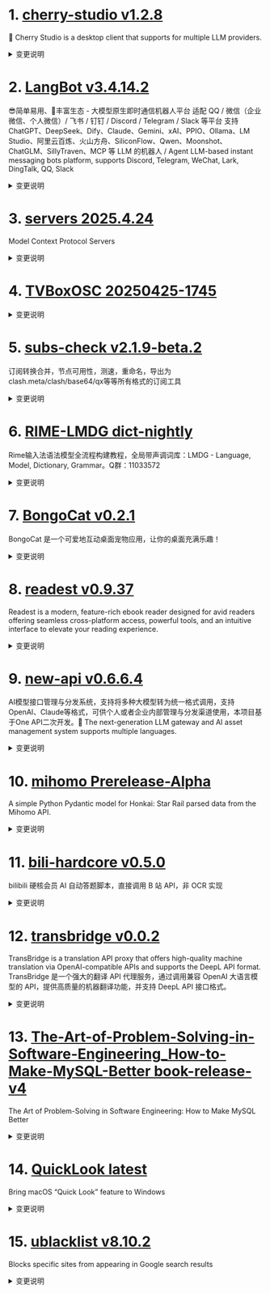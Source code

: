 
# 1. [cherry-studio v1.2.8](https://github.com/CherryHQ/cherry-studio/releases/tag/v1.2.8)  
🍒 Cherry Studio is a desktop client that supports for multiple LLM providers.
<details>
<summary>变更说明</summary>

## v1.2.8 更新日志

- 新增支持预览 MCP 调用结果功能 
- 修复图片加载中断错误及消息渲染错误 
- 修复 MessageContent.tsx 中的非安全 map 调用 
- 新增英文贡献者指南并更新问题模板 
- 修复 OpenAI 类型渲染错误 
- 新增对 grok-2-image 和 gpt-4o-image 图像支持 
- 支持便携式配置目录功能 
- 优化消息附件组件的封装 
- 增强 MinAppIcon 组件，新增 sidebar 属性
- 窗口服务新增最大化功能并禁用 electron-window-state 自动最大化 
- MCP 设置新增服务描述页面
- 设置界面边框圆角改用 CSS 变量，提升一致性
- Streamlined GeminiProvider 流处理和中止信号处理 
- 移除 Sentry 集成及相关修复 
- 切换模型提供商时将其置顶 
- 提升流式性能 
- Mermaid 集成更新并优化渲染逻辑
- 自动更新功能增强 
- 支持数学引擎设置中的 "none" 选项 

## What's Changed
* feat: add support for 'none' option in math engine settings  
* fix(proxy): update os-proxy-config patch to correct proxy URL handling  
* fix: should give more time to init autosync  
* feat(auto-update): improve auto-update toggle functionality  
* style: fix animation  
* fix: mcp sse no headers  
* refactor: switch from babel to swc for improved performance  
* perf: improve streaming performance  
* feat(ProviderSettings): move model provider to the top when toggled  
* fix(settings): handle undefined content limit in BasicSettings component  
* feat: update os-proxy-config to 1.1.2 and delete the patch  
* feat: 添加嵌入维度配置  
* fix(ci): Remove a step in the nightly build pipeline  
* refactor(GeminiProvider): streamline abort signal handling and improve stream processing  
* Update  to v1.10.2  
* feat(mcp): mcp setting add service description page  
* feat(WindowService): add maximize functionality and disable electron-window-state maxmize  
* chore: create pull_request_template.md  
* refactor(MessageAttachments): move styled component definition inside the component for better encapsulation  
* feat(image): support grok-2-image image and gpt-4o-image  
* fix(openai): 修复OpenAI类型渲染错误  
* feat: add English contributor guide and update issue templates  

## New Contributors
*  made their first contribution in 
*  made their first contribution in 
*  made their first contribution in 
*  made their first contribution in 

**Full Changelog**:   

</details>

# 2. [LangBot v3.4.14.2](https://github.com/RockChinQ/LangBot/releases/tag/v3.4.14.2)  
😎简单易用、🧩丰富生态 - 大模型原生即时通信机器人平台 适配 QQ / 微信（企业微信、个人微信）/ 飞书 / 钉钉 / Discord / Telegram / Slack 等平台 支持 ChatGPT、DeepSeek、Dify、Claude、Gemini、xAI、PPIO、Ollama、LM Studio、阿里云百炼、火山方舟、SiliconFlow、Qwen、Moonshot、ChatGLM、SillyTraven、MCP 等 LLM 的机器人 / Agent LLM-based instant messaging bots platform, supports Discord, Telegram, WeChat, Lark, DingTalk, QQ, Slack
<details>
<summary>变更说明</summary>

## What's Changed
* perf: reduce newline in think tag converting  
* fix(dify runner): response message event incorrect when using agent app  
* chore: release v3.4.14.2  


**Full Changelog**:   

</details>

# 3. [servers 2025.4.24](https://github.com/modelcontextprotocol/servers/releases/tag/2025.4.24)  
Model Context Protocol Servers
<details>
<summary>变更说明</summary>

## Release : v2025.4.24
#
## Updated packages
- 
- 
- 
- 
- 
- mcp-server-sqlite
  

</details>

# 4. [TVBoxOSC 20250425-1745](https://github.com/o0HalfLife0o/TVBoxOSC/releases/tag/20250425-1745)  

<details>
<summary>变更说明</summary>

Credit: 
Commit: f36a9c7d5b74448157659b38c8b1f60c89bbae51
Changelog:
```
fix bug;
exo支持音轨切换
优化屏显样式;
解决部分盒子不能正常筛选分类的问题;

```
  

</details>

# 5. [subs-check v2.1.9-beta.2](https://github.com/beck-8/subs-check/releases/tag/v2.1.9-beta.2)  
订阅转换合并，节点可用性，测速，重命名，导出为clash.meta/clash/base64/qx等等所有格式的订阅工具
<details>
<summary>变更说明</summary>

## Changelog
* b88415c87ef8975ca4f9b40b97a303337170cb52 op: add docker go build trimpath

  

</details>

# 6. [RIME-LMDG dict-nightly](https://github.com/amzxyz/RIME-LMDG/releases/tag/dict-nightly)  
Rime输入法语法模型全流程构建教程，全局带声调词库：LMDG - Language, Model, Dictionary, Grammar。Q群：11033572
<details>
<summary>变更说明</summary>

- `cn_dicts.zip`：最新的中文词库文件。
  

</details>

# 7. [BongoCat v0.2.1](https://github.com/ayangweb/BongoCat/releases/tag/v0.2.1)  
BongoCat 是一个可爱地互动桌面宠物应用，让你的桌面充满乐趣！
<details>
<summary>变更说明</summary>

### &nbsp;&nbsp;&nbsp;🐞 Bug Fixes

- 修复了 `v0.2.0` 版本中界面无法显示的问题 &nbsp;-&nbsp;   

##### &nbsp;&nbsp;&nbsp;&nbsp;  

</details>

# 8. [readest v0.9.37](https://github.com/readest/readest/releases/tag/v0.9.37)  
Readest is a modern, feature-rich ebook reader designed for avid readers offering seamless cross-platform access, powerful tools, and an intuitive interface to elevate your reading experience.
<details>
<summary>变更说明</summary>

## Release Highlight
* Full-Screen Toggle: You can now press F11 to quickly toggle full-screen mode
* List View: A new list layout is available for your bookshelf
* Book Details: Book descriptions from metadata are now shown in the details view
* Enhanced Android behavior: better navigation bar handling and status bar dismissal when resuming
* TTS now defaults to the book’s metadata language when needed
* Synced custom themes reliably across sessions

## What's Changed
* fix: hide navigation bar on reader page on Android 11, closes   
* fix: prevent scrollToAnchor on focus outside content container, closes   
* fix: compat language code for api versions  
* fix: open book even the library is empty, closes   
* feat: add global keyboard shortcut to toggle fullscreen with F11, closes   
* fix: sync custom themes from global settings to localstorage, closes   
* fix: tts now fallbacks to metadata language of the book, closes   
* feat: add description from metadata in book details, closes   
* fix: query status bar height on Android, closes   
* fix: check xdg-mime before registering deeplink in Linux, closes   
* fix: dismiss status bar when resumed from background on Android  
* feat: add list view for the bookshelf, closes   
* fix: popup footnotes for anchors without epub namespace, closes   
* release: version 0.9.37  


**Full Changelog**:   

</details>

# 9. [new-api v0.6.6.4](https://github.com/QuantumNous/new-api/releases/tag/v0.6.6.4)  
AI模型接口管理与分发系统，支持将多种大模型转为统一格式调用，支持OpenAI、Claude等格式，可供个人或者企业内部管理与分发渠道使用，本项目基于One API二次开发。🍥 The next-generation LLM gateway and AI asset management system supports multiple languages.
<details>
<summary>变更说明</summary>

**Full Changelog**:   

</details>

# 10. [mihomo Prerelease-Alpha](https://github.com/MetaCubeX/mihomo/releases/tag/Prerelease-Alpha)  
A simple Python Pydantic model for Honkai: Star Rail parsed data from the Mihomo API.
<details>
<summary>变更说明</summary>

Release created at  Fri Apr 25 12:19:19 CST 2025
Synchronize Alpha branch code updates, keeping only the latest version
<br>



  

</details>

# 11. [bili-hardcore v0.5.0](https://github.com/Karben233/bili-hardcore/releases/tag/v0.5.0)  
bilibili 硬核会员 AI 自动答题脚本，直接调用 B 站 API，非 OCR 实现
<details>
<summary>变更说明</summary>

- 答题前判断用户是否满6级  

</details>

# 12. [transbridge v0.0.2](https://github.com/fruitbars/transbridge/releases/tag/v0.0.2)  
TransBridge is a translation API proxy that offers high-quality machine translation via OpenAI-compatible APIs and supports the DeepL API format. TransBridge 是一个强大的翻译 API 代理服务，通过调用兼容 OpenAI 大语言模型的 API，提供高质量的机器翻译功能，并支持 DeepL API 接口格式。
<details>
<summary>变更说明</summary>

**Full Changelog**:   

</details>

# 13. [The-Art-of-Problem-Solving-in-Software-Engineering_How-to-Make-MySQL-Better book-release-v4](https://github.com/enhancedformysql/The-Art-of-Problem-Solving-in-Software-Engineering_How-to-Make-MySQL-Better/releases/tag/book-release-v4)  
The Art of Problem-Solving in Software Engineering: How to Make MySQL Better
<details>
<summary>变更说明</summary>

The main updates include:
1. Added animations for Paxos and TCPCopy
2. Included recommended reading materials for beginners
3. Added additional quality references  

</details>

# 14. [QuickLook latest](https://github.com/QL-Win/QuickLook/releases/tag/latest)  
Bring macOS “Quick Look” feature to Windows
<details>
<summary>变更说明</summary>

  

</details>

# 15. [ublacklist v8.10.2](https://github.com/iorate/ublacklist/releases/tag/v8.10.2)  
Blocks specific sites from appearing in Google search results
<details>
<summary>变更说明</summary>

##  (2025-04-21)


### Bug Fixes

* **google:** results with site link and videos 




---
This release is also available on:
- 
-   

</details>

